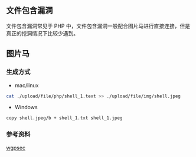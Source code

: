 ## 文件包含漏洞

文件包含漏洞常见于 PHP 中，文件包含漏洞一般配合图片马进行直接连接，但是真正的挖洞情况下比较少遇到。

## 图片马

### 生成方式

- mac/linux

```bash
cat ./upload/file/php/shell_1.text >> ./upload/file/img/shell.jpeg
```

- Windows

```bash
copy shell.jpeg/b + shell_1.txt shell_1.jpeg
```

### 参考资料

[wgpsec](https://wiki.wgpsec.org/knowledge/web/fileincludes.html)
